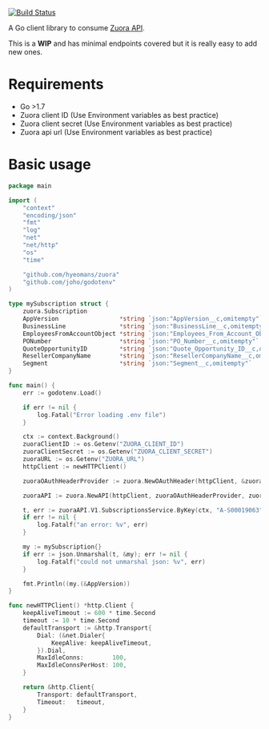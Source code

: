 [![Build Status](https://travis-ci.com/hyeomans/zuora.svg?branch=master)](https://travis-ci.com/hyeomans/zuora)

A Go client library to consume [Zuora API](https://www.zuora.com/developer/api-reference/).

This is a __WIP__ and has minimal endpoints covered but it is really easy to add new ones.

# Requirements

* Go >1.7
* Zuora client ID (Use Environment variables as best practice)
* Zuora client secret (Use Environment variables as best practice)
* Zuora api url (Use Environment variables as best practice)

# Basic usage

```go
package main

import (
	"context"
	"encoding/json"
	"fmt"
	"log"
	"net"
	"net/http"
	"os"
	"time"

	"github.com/hyeomans/zuora"
	"github.com/joho/godotenv"
)

type mySubscription struct {
	zuora.Subscription
	AppVersion                 *string `json:"AppVersion__c,omitempty"`
	BusinessLine               *string `json:"BusinessLine__c,omitempty"`
	EmployeesFromAccountObject *string `json:"Employees_From_Account_Object__c,omitempty"`
	PONumber                   *string `json:"PO_Number__c,omitempty"`
	QuoteOpportunityID         *string `json:"Quote_Opportunity_ID__c,omitempty"`
	ResellerCompanyName        *string `json:"ResellerCompanyName__c,omitempty"`
	Segment                    *string `json:"Segment__c,omitempty"`
}

func main() {
	err := godotenv.Load()

	if err != nil {
		log.Fatal("Error loading .env file")
	}

	ctx := context.Background()
	zuoraClientID := os.Getenv("ZUORA_CLIENT_ID")
	zuoraClientSecret := os.Getenv("ZUORA_CLIENT_SECRET")
	zuoraURL := os.Getenv("ZUORA_URL")
	httpClient := newHTTPClient()

	zuoraOAuthHeaderProvider := zuora.NewOAuthHeader(httpClient, &zuora.MemoryTokenStore{}, zuoraClientID, zuoraClientSecret, zuoraURL)

	zuoraAPI := zuora.NewAPI(httpClient, zuoraOAuthHeaderProvider, zuoraURL)

	t, err := zuoraAPI.V1.SubscriptionsService.ByKey(ctx, "A-S00019063")
	if err != nil {
		log.Fatalf("an error: %v", err)
	}

	my := mySubscription{}
	if err := json.Unmarshal(t, &my); err != nil {
		log.Fatalf("could not unmarshal json: %v", err)
	}

	fmt.Println((my.(&AppVersion))
}

func newHTTPClient() *http.Client {
	keepAliveTimeout := 600 * time.Second
	timeout := 10 * time.Second
	defaultTransport := &http.Transport{
		Dial: (&net.Dialer{
			KeepAlive: keepAliveTimeout,
		}).Dial,
		MaxIdleConns:        100,
		MaxIdleConnsPerHost: 100,
	}

	return &http.Client{
		Transport: defaultTransport,
		Timeout:   timeout,
	}
}

```
